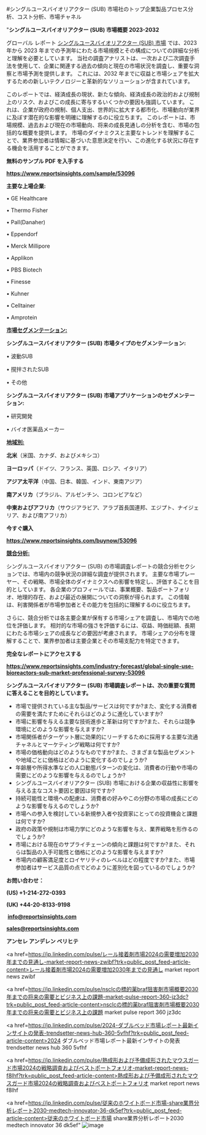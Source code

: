 #シングルユースバイオリアクター (SUB) 市場社のトップ企業製品プロセス分析、コスト分析、市場チャネル

"<strong>シングルユースバイオリアクター (SUB) 市場概要 2023-2032</strong>

グローバル レポート <a href=https://www.reportsinsights.com/sample/53096>シングルユースバイオリアクター (SUB) 市場</a> では、2023 年から 2023 年までの予測年にわたる市場規模とその構成についての詳細な分析と理解を必要としています。 当社の調査アナリストは、一次および二次調査手法を使用して、企業に関連する過去の傾向と現在の市場状況を調査し、重要な洞察と市場予測を提供します。 これには、2032 年までに収益と市場シェアを拡大​​するための新しいテクノロジーと革新的なソリューションが含まれています。

このレポートでは、経済成長の現状、新たな傾向、経済成長の政治的および規制上のリスク、およびこの成長に寄与するいくつかの要因も強調しています。 これは、企業が政府の規制、個人支出、世界的に拡大する都市化、市場動向が業界に及ぼす潜在的な影響を明確に理解するのに役立ちます。 このレポートは、市場規模、過去および現在の市場動向、将来の成長見通しの分析を含む、市場の包括的な概要を提供します。 市場のダイナミクスと主要なトレンドを理解することで、業界参加者は情報に基づいた意思決定を行い、この進化する状況に存在する機会を活用することができます。

<strong><b>無料のサンプル PDF を入手する</b></strong>

<a href=https://www.reportsinsights.com/sample/53096><strong><u>https://www.reportsinsights.com/sample/53096</u></strong></a>

<strong>主要な上場企業:</strong>

• GE Healthcare

• Thermo Fisher

• Pall(Danaher)

• Eppendorf

• Merck Millipore

• Applikon

• PBS Biotech

• Finesse

• Kuhner

• Celltainer

• Amprotein

<strong><u>市場セグメンテーション</u></strong><strong><u>:</u></strong>

<strong>シングルユースバイオリアクター (SUB) 市場タイプのセグメンテーション:</strong>

• 波動SUB

• 撹拌されたSUB

• その他

<strong>シングルユースバイオリアクター (SUB) 市場アプリケーションのセグメンテーション:</strong>

• 研究開発

• バイオ医薬品メーカー

<strong><u>地域別</u></strong><strong><u>:</u></strong>

<strong>北米</strong>（米国、カナダ、およびメキシコ）

<strong>ヨーロッパ</strong>（ドイツ、フランス、英国、ロシア、イタリア）

<strong>アジア太平洋</strong>（中国、日本、韓国、インド、東南アジア）

<strong>南アメリカ</strong>（ブラジル、アルゼンチン、コロンビアなど）

<strong>中東およびアフリカ</strong>（サウジアラビア、アラブ首長国連邦、エジプト、ナイジェリア、および南アフリカ）

<strong>今すぐ購入</strong>

<a href=https://www.reportsinsights.com/buynow/53096><strong><u>https://www.reportsinsights.com/buynow/53096</u></strong></a>

<strong><u>競合分析:</u></strong>

シングルユースバイオリアクター (SUB) の市場調査レポートの競合分析セクションでは、市場内の競争状況の詳細な調査が提供されます。 主要な市場プレーヤー、その戦略、市場全体のダイナミクスへの影響を特定し、評価することを目的としています。 各企業のプロフィールでは、事業概要、製品ポートフォリオ、地理的存在、および最近の展開についての洞察が得られます。 この情報は、利害関係者が市場参加者とその能力を包括的に理解するのに役立ちます。

さらに、競合分析では各主要企業が保有する市場シェアを調査し、市場内での地位を評価します。 相対的な市場の強さを評価するには、収益、時価総額、長期にわたる市場シェアの成長などの要因が考慮されます。 市場シェアの分布を理解することで、業界参加者は主要企業とその市場支配力を特定できます。

<strong>完全なレポートにアクセスする</strong>

<a href=https://www.reportsinsights.com/industry-forecast/global-single-use-bioreactors-sub-market-professional-survey-53096><strong><u><b>https://www.reportsinsights.com/industry-forecast/global-single-use-bioreactors-sub-market-professional-survey-53096</b></u></strong></a>

<strong><b>シングルユースバイオリアクター (SUB) 市場調査レポートは、次の重要な質問に答えることを目的としています。</b></strong>
<ul>
  <li>市場で提供されている主な製品/サービスは何ですか?また、変化する消費者の需要を満たすためにそれらはどのように進化していますか?</li>
  <li>市場に影響を与える主要な技術進歩と革新は何ですか?また、それらは競争環境にどのような影響を与えますか?</li>
  <li>市場関係者がターゲット層に効果的にリーチするために採用する主要な流通チャネルとマーケティング戦略は何ですか?</li>
  <li>市場の価格動向はどのようなものですか?また、さまざまな製品セグメントや地域ごとに価格はどのように変化するのでしょうか?</li>
  <li>年齢層や所得水準などの人口動態パターンの変化は、消費者の行動や市場の需要にどのような影響を与えるのでしょうか?</li>
  <li>シングルユースバイオリアクター (SUB) 市場における企業の収益性に影響を与える主なコスト要因と要因は何ですか?</li>
  <li>持続可能性と環境への配慮は、消費者の好みやこの分野の市場の成長にどのような影響を与えるのでしょうか?</li>
  <li>市場への参入を検討している新規参入者や投資家にとっての投資機会と課題は何ですか?</li>
  <li>政府の政策や規制は市場力学にどのような影響を与え、業界戦略を形作るのでしょうか?</li>
  <li>市場における現在のサプライチェーンの傾向と課題は何ですか?また、それらは製品の入手可能性と価格にどのような影響を与えますか?</li>
  <li>市場内の顧客満足度とロイヤリティのレベルはどの程度ですか?また、市場参加者はサービス品質の点でどのように差別化を図っているのでしょうか?</li>
</ul>
<strong>お問い合わせ：</strong>

<strong>(US) +1-214-272-0393</strong>

<strong>(UK) +44-20-8133-9198</strong>

<strong> </strong><a href=info@reportsinsights.com><strong><u>info@reportsinsights.com</u></strong></a>

<a href=sales@reportsinsights.com><strong><u>sales@reportsinsights.com</u></strong></a>

<strong>アンセレ アンデレン ベリヒテ</strong>

<a href=https://jp.linkedin.com/pulse/レール接着剤市場2024の需要増加2030年までの見通し-market-report-news-zwibf?trk=public_post_feed-article-content>レール接着剤市場2024の需要増加2030年までの見通し market report news zwibf</a>

<a href=https://jp.linkedin.com/pulse/nsclcの標的薬braf阻害剤市場概要2030年までの将来の需要とビジネス上の課題-market-pulse-report-360-jz3dc?trk=public_post_feed-article-content>nsclcの標的薬braf阻害剤市場概要2030年までの将来の需要とビジネス上の課題 market pulse report 360 jz3dc</a>

<a href=https://jp.linkedin.com/pulse/2024-ダブルベッド市場レポート最新インサイトの発表-trendsetter-news-hub-360-5vfhf?trk=public_post_feed-article-content>2024 ダブルベッド市場レポート最新インサイトの発表 trendsetter news hub 360 5vfhf</a>

<a href=https://jp.linkedin.com/pulse/熱成形および予備成形されたマウスガード市場2024の戦略調査およびベストポートフォリオ-market-report-news-f8lhf?trk=public_post_feed-article-content>熱成形および予備成形されたマウスガード市場2024の戦略調査およびベストポートフォリオ market report news f8lhf</a>

<a href=https://jp.linkedin.com/pulse/従来のホワイトボード市場-share業界分析レポート2030-medtech-innovator-36-dk5ef?trk=public_post_feed-article-content>従来のホワイトボード市場 share業界分析レポート2030 medtech innovator 36 dk5ef</a>"
![image](https://github.com/aakesh123242/RIMarket/assets/158431203/bda274f4-e39d-443e-9074-601aa406727d)
